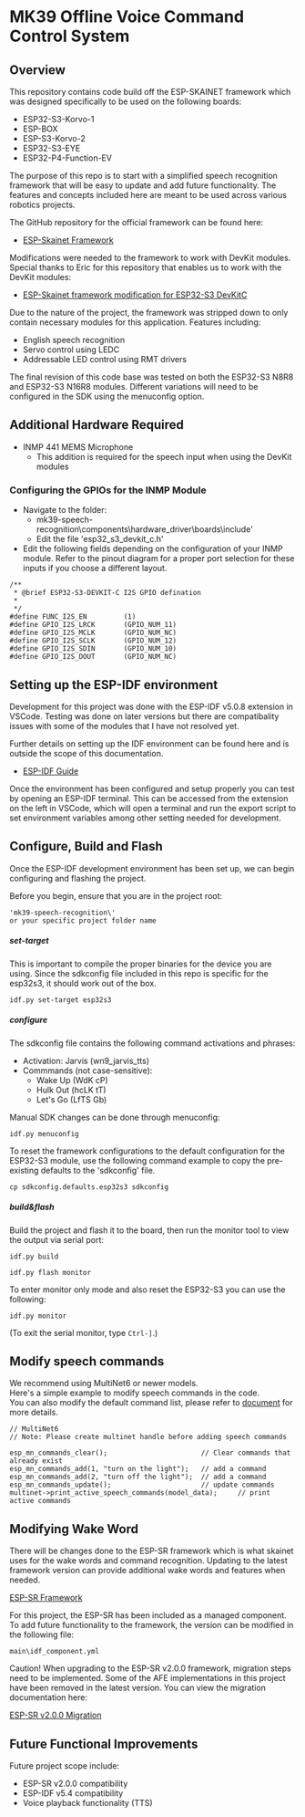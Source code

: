 # MK39 Offline Voice Command Control System

## Overview

This repository contains code build off the ESP-SKAINET framework which was designed specifically to be used on the following boards:
 * ESP32-S3-Korvo-1
 * ESP-BOX
 * ESP-S3-Korvo-2
 * ESP32-S3-EYE
 * ESP32-P4-Function-EV

The purpose of this repo is to start with a simplified speech recognition framework that will be easy to update and add future functionality. The features and concepts included here are meant to be used across various robotics projects.

The GitHub repository for the official framework can be found here:
* [ESP-Skainet Framework](https://github.com/espressif/esp-skainet)

Modifications were needed to the framework to work with DevKit modules. Special thanks to Eric for this repository that enables us to work with the DevKit modules:
* [ESP-Skainet framework modification for ESP32-S3 DevKitC](https://github.com/0015/esp-skainet/tree/ESP32-S3-Devkit-C)

Due to the nature of the project, the framework was stripped down to only contain necessary modules for this application. Features including:
* English speech recognition
* Servo control using LEDC
* Addressable LED control using RMT drivers

The final revision of this code base was tested on both the ESP32-S3 N8R8 and ESP32-S3 N16R8 modules. Different variations will need to be configured in the SDK using the menuconfig option.

## Additional Hardware Required

* INMP 441 MEMS Microphone
    * This addition is required for the speech input when using the DevKit modules

### Configuring the GPIOs for the INMP Module
* Navigate to the folder:
    * mk39-speech-recognition\components\hardware_driver\boards\include\'
    * Edit the file 'esp32_s3_devkit_c.h'
* Edit the following fields depending on the configuration of your INMP module. Refer to the pinout diagram for a proper port selection for these inputs if you choose a different layout.

```
/**
 * @brief ESP32-S3-DEVKIT-C I2S GPIO defination
 * 
 */
#define FUNC_I2S_EN         (1)
#define GPIO_I2S_LRCK       (GPIO_NUM_11)
#define GPIO_I2S_MCLK       (GPIO_NUM_NC)
#define GPIO_I2S_SCLK       (GPIO_NUM_12)
#define GPIO_I2S_SDIN       (GPIO_NUM_10)
#define GPIO_I2S_DOUT       (GPIO_NUM_NC)
```

## Setting up the ESP-IDF environment
Development for this project was done with the ESP-IDF v5.0.8 extension in VSCode. Testing was done on later versions but there are compatibality issues with some of the modules that I have not resolved yet. 

Further details on setting up the IDF environment can be found here and is outside the scope of this documentation.
* [ESP-IDF Guide](https://docs.espressif.com/projects/esp-idf/en/stable/esp32/get-started/index.html)

Once the environment has been configured and setup properly you can test by opening an ESP-IDF terminal. This can be accessed from the extension on the left in VSCode, which will open a terminal and run the export script to set environment variables among other setting needed for development.

## Configure, Build and Flash

Once the ESP-IDF development environment has been set up, we can begin configuring and flashing the project.

Before you begin, ensure that you are in the project root:
```
'mk39-speech-recognition\' 
or your specific project folder name
```

##### set-target 

This is important to compile the proper binaries for the device you are using. Since the sdkconfig file included in this repo is specific for the esp32s3, it should work out of the box.
```
idf.py set-target esp32s3
```

##### configure

The sdkconfig file contains the following command activations and phrases:

* Activation: Jarvis (wn9_jarvis_tts)
* Commmands (not case-sensitive):
    * Wake Up (WdK cP)
    * Hulk Out (hcLK tT)
    * Let's Go (LfTS Gb)

Manual SDK changes can be done through menuconfig:
```
idf.py menuconfig
```

To reset the framework configurations to the default configuration for the ESP32-S3 module, use the following command example to copy the pre-existing defaults to the 'sdkconfig' file.

```
cp sdkconfig.defaults.esp32s3 sdkconfig
```

##### build&flash

Build the project and flash it to the board, then run the monitor tool to view the output via serial port:

```
idf.py build

idf.py flash monitor 
```

To enter monitor only mode and also reset the ESP32-S3 you can use the following:
```
idf.py monitor
```

(To exit the serial monitor, type ``Ctrl-]``.)

## Modify speech commands

We recommend using MultiNet6 or newer models.   
Here's a simple example to modify speech commands in the code.  
You can also modify the default command list, please refer to [document](https://docs.espressif.com/projects/esp-sr/en/latest/esp32s3/speech_command_recognition/README.html) for more details.

```
// MultiNet6
// Note: Please create multinet handle before adding speech commands

esp_mn_commands_clear();                       // Clear commands that already exist 
esp_mn_commands_add(1, "turn on the light");   // add a command
esp_mn_commands_add(2, "turn off the light");  // add a command
esp_mn_commands_update();                      // update commands
multinet->print_active_speech_commands(model_data);     // print active commands
```


## Modifying Wake Word

There will be changes done to the ESP-SR framework which is what skainet uses for the wake words and command recognition. Updating to the latest framework version can provide additional wake words and features when needed.

[ESP-SR Framework](https://github.com/espressif/esp-sr)

For this project, the ESP-SR has been included as a managed component. To add future functionality to the framework, the version can be modified in the following file:
```
main\idf_component.yml
```

Caution!
When upgrading to the ESP-SR v2.0.0 framework, migration steps need to be implemented. Some of the AFE implementations in this project have been removed in the latest version. You can view the migration documentation here:

[ESP-SR v2.0.0 Migration](https://docs.espressif.com/projects/esp-sr/en/latest/esp32s3/audio_front_end/migration_guide.html)

## Future Functional Improvements

Future project scope include:
* ESP-SR v2.0.0 compatibility
* ESP-IDF v5.4 compatibility
* Voice playback functionality (TTS)